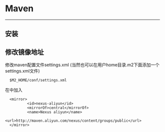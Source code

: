 
  # Maven
  ---
  
  ## 安装
  
  
  ## 修改镜像地址
  修改maven配置文件settings.xml (当然也可以在用户home目录.m2下面添加一个settings.xml文件)
  
      $M2_HOME/conf/settings.xml
  在中加入
  
      <mirror>
              <id>nexus-aliyun</id>
              <mirrorOf>central</mirrorOf>
              <name>Nexus aliyun</name>
              <url>http://maven.aliyun.com/nexus/content/groups/public</url>
      </mirror>


